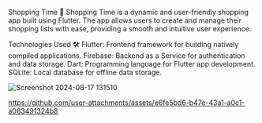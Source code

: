 Shopping Time 🛒
Shopping Time is a dynamic and user-friendly shopping app built using Flutter. The app allows users to create and manage their shopping lists with ease, providing a smooth and intuitive user experience.

Technologies Used 🛠️
Flutter: Frontend framework for building natively compiled applications.
Firebase: Backend as a Service for authentication and data storage.
Dart: Programming language for Flutter app development.
SQLite: Local database for offline data storage.

![Screenshot 2024-08-17 131510](https://github.com/user-attachments/assets/7fe3bd6f-754d-465b-a389-de60a9e92c90)

https://github.com/user-attachments/assets/e6fe5bd6-b47e-43a1-a0c1-a083491324b8
